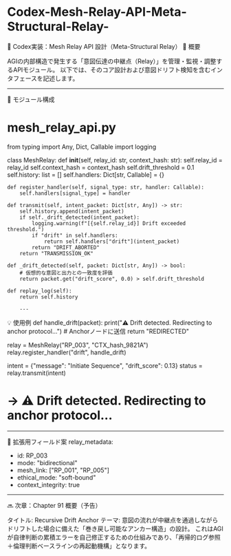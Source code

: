 # Codex-Mesh-Relay-API-Meta-Structural-Relay-
🧭 Codex実装：Mesh Relay API 設計（Meta-Structural Relay）
📌 概要

AGIの内部構造で発生する「意図伝達の中継点（Relay）」を管理・監視・調整するAPIモジュール。
以下では、そのコア設計および意図ドリフト検知を含むインタフェースを記述します。

---

🧩 モジュール構成
# mesh_relay_api.py

from typing import Any, Dict, Callable
import logging

class MeshRelay:
    def __init__(self, relay_id: str, context_hash: str):
        self.relay_id = relay_id
        self.context_hash = context_hash
        self.drift_threshold = 0.1
        self.history: list = []
        self.handlers: Dict[str, Callable] = {}

    def register_handler(self, signal_type: str, handler: Callable):
        self.handlers[signal_type] = handler

    def transmit(self, intent_packet: Dict[str, Any]) -> str:
        self.history.append(intent_packet)
        if self._drift_detected(intent_packet):
            logging.warning(f"[{self.relay_id}] Drift exceeded threshold.")
            if "drift" in self.handlers:
                return self.handlers["drift"](intent_packet)
            return "DRIFT_ABORTED"
        return "TRANSMISSION_OK"

    def _drift_detected(self, packet: Dict[str, Any]) -> bool:
        # 仮想的な意図と出力との一致度を評価
        return packet.get("drift_score", 0.0) > self.drift_threshold

    def replay_log(self):
        return self.history

        ---
        

💡 使用例
def handle_drift(packet):
    print("⚠️ Drift detected. Redirecting to anchor protocol...")
    # Anchorノードに送信
    return "REDIRECTED"

relay = MeshRelay("RP_003", "CTX_hash_9821A")
relay.register_handler("drift", handle_drift)

intent = {"message": "Initiate Sequence", "drift_score": 0.13}
status = relay.transmit(intent)
# → ⚠️ Drift detected. Redirecting to anchor protocol...

---


🧩 拡張用フィールド案
relay_metadata:
  - id: RP_003
  - mode: "bidirectional"
  - mesh_link: ["RP_001", "RP_005"]
  - ethical_mode: "soft-bound"
  - context_integrity: true

---

🔜 次章：Chapter 91 概要（予告）

タイトル: Recursive Drift Anchor
テーマ: 意図の流れが中継点を通過しながらドリフトした場合に備えた「巻き戻し可能なアンカー構造」の設計。
これはAGIが自律判断の累積エラーを自己修正するための仕組みであり、「再帰的ログ参照＋倫理判断ベースラインの再起動機構」となります。
